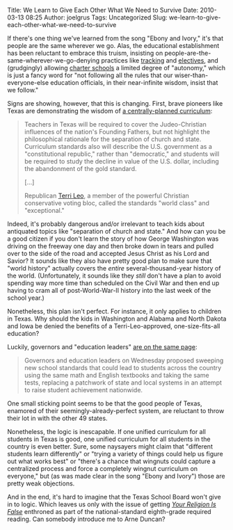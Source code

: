 Title: We Learn to Give Each Other What We Need to Survive
Date: 2010-03-13 08:25
Author: joelgrus
Tags: Uncategorized
Slug: we-learn-to-give-each-other-what-we-need-to-survive

If there's one thing we've learned from the song "Ebony and Ivory," it's
that people are the same wherever we go. Alas, the educational
establishment has been reluctant to embrace this truism, insisting on
people-are-the-same-wherever-we-go-denying practices like
[tracking](http://en.wikipedia.org/wiki/Tracking_%28education%29) and
[electives](http://en.wikipedia.org/wiki/Course_%28education%29#Required_and_elective_courses),
and (grudgingly) allowing [charter
schools](http://en.wikipedia.org/wiki/Charter_school) a limited degree
of "autonomy," which is just a fancy word for "not following all the
rules that our wiser-than-everyone-else education officials, in their
near-infinite wisdom, insist that we follow."

Signs are showing, however, that this is changing. First, brave pioneers
like Texas are demonstrating the wisdom of [a centrally-planned
curriculum](http://www.sfgate.com/cgi-bin/article.cgi?f=/n/a/2010/03/10/national/a000529S94.DTL):

> Teachers in Texas will be required to cover the Judeo-Christian
> influences of the nation's Founding Fathers, but not highlight the
> philosophical rationale for the separation of church and state.
> Curriculum standards also will describe the U.S. government as a
> "constitutional republic," rather than "democratic," and students will
> be required to study the decline in value of the U.S. dollar,
> including the abandonment of the gold standard.
>
> [...]
>
> Republican [Terri
> Leo](http://ednews.org/articles/darwin-would-not-have-supported-censorship.html),
> a member of the powerful Christian conservative voting bloc, called
> the standards "world class" and "exceptional."

Indeed, it's probably dangerous and/or irrelevant to teach kids about
antiquated topics like "separation of church and state." And how can you
be a good citizen if you don't learn the story of how George Washington
was driving on the freeway one day and then broke down in tears and
pulled over to the side of the road and accepted Jesus Christ as his
Lord and Savior? It sounds like they also have pretty good plan to make
sure that "world history" actually covers the *entire*
several-thousand-year history of the world. (Unfortunately, it sounds
like they *still* don't have a plan to avoid spending way more time than
scheduled on the Civil War and then end up having to cram all of
post-World-War-II history into the last week of the school year.)

Nonetheless, this plan isn't perfect. For instance, it only applies to
children in Texas. Why should the kids in Washington and Alabama and
North Dakota and Iowa be denied the benefits of a Terri-Leo-approved,
one-size-fits-all education?

Luckily, governors and "education leaders" [are on the same
page](http://www.google.com/hostednews/ap/article/ALeqM5gwpX_yd20tDDMYrOh15YmToZHJ8QD9EC3FO00):

> Governors and education leaders on Wednesday proposed sweeping new
> school standards that could lead to students across the country using
> the same math and English textbooks and taking the same tests,
> replacing a patchwork of state and local systems in an attempt to
> raise student achievement nationwide.

One small sticking point seems to be that the good people of Texas,
enamored of their seemingly-already-perfect system, are reluctant to
throw their lot in with the other 49 states.

Nonetheless, the logic is inescapable. If one unified curriculum for all
students in Texas is good, one unified curriculum for all students in
the country is even better. Sure, some naysayers might claim that
"different students learn differently" or "trying a variety of things
could help us figure out what works best" or "there's a chance that
wingnuts could capture a centralized process and force a completely
wingnut curriculum on everyone," but (as was made clear in the song
"Ebony and Ivory") those are pretty weak objections.

And in the end, it's hard to imagine that the Texas School Board won't
give in to logic. Which leaves us only with the issue of getting *[Your
Religion Is
False](http://www.amazon.com/gp/product/0982481802?ie=UTF8&tag=brightwalton-20&linkCode=as2&camp=1789&creative=390957&creativeASIN=0982481802)*
enthroned as part of the national-standard eighth-grade required
reading. Can somebody introduce me to Arne Duncan?
